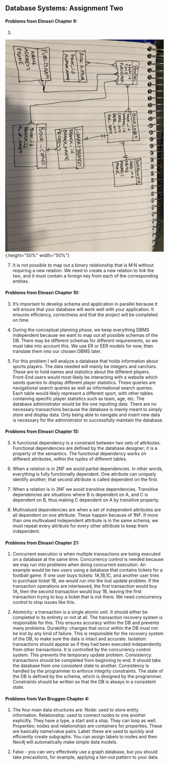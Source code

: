 ## Database Systems: Assignment Two

#### Problems from Elmasri Chapter 9:
3. 
![](https://github.com/liamnamba/CMSI486/blob/master/assignment2ERD.jpg){:height="50%" width="50%"}



7. It is not possible to map out a binary relationship that is M:N without requiring a new relation. We need to create a new relation to link the two, and it must contain a foreign key from each of the corresponding entities.

#### Problems from Elmasri Chapter 10:


3. It’s important to develop schema and application in parallel because it will ensure that your database will work well with your application. It ensures efficiency, correctness and that the project will be completed on time.

4. During the conceptual planning phase, we keep everything DBMS independent because we want to map out all possible schemas of the DB. There may be different schemas for different requirements, so we must take into account this. We use ER or EER models for now, then translate them into our chosen DBMS later.

6. For this problem I will analyze a database that holds information about sports players. The data needed will mainly be integers and varchars. These are to hold names and statistics about the different players. Front-End users would most likely be interacting with a website which sends queries to display different player statistics. These queries are navigational search queries as well as informational search queries. Each table would likely represent a different sport, with other tables containing specific player statistics such as team, age, etc. The database administrator would be the one inputting data. There are no necessary transactions because the database is mainly meant to simply store and display data. Only being able to navigate and insert new data is necessary for the administrator to successfully maintain the database.

#### Problems from Elmasri Chapter 15:


5. A functional dependency is a constraint between two sets of attributes. Functional dependencies are defined by the database designer; it is a property of the semantics. The functional dependency works on different attributes, within the tuples of different tables. 

9. When a relation is in 2NF we avoid partial dependencies. In other words, everything is fully functionally dependent. One attribute can uniquely identify another; that second attribute is called dependent on the first.

10. When a relation is in 3NF we avoid transitive dependencies. Transitive dependencies are situations where B is dependent on A, and C is dependent on B, thus making C dependent on A by transitive property.  

13. Multivalued dependencies are when a set of independent attributes are all dependent on one attribute. These happen because of 1NF. If more than one multivalued independent attribute is in the same schema, we must repeat every attribute for every other attribute to keep them independent.



#### Problems from Elmasri Chapter 21:


1. Concurrent execution is when multiple transactions are being executed on a database at the same time. Concurrency control is needed because we may run into problems when doing concurrent execution. An example would be two users using a database that contains tickets for a football game. If one user buys tickets: 1A,1B,1C, and another user tries to purchase ticket 1B, we would run into the lost update problem. If the transaction operations are interleaved, the first transaction would buy 1A, then the second transaction would buy 1B, leaving the first transaction trying to buy a ticket that is not there. We need concurrency control to stop issues like this.


6. Atomicity: a transaction is a single atomic unit. It should either be completed in its entirety or not at all. The transaction recovery system is responsible for this. This ensures accuracy within the DB and prevents many problems.
Durability: changes that occur within the DB must not be lost by any kind of failure. This is responsible for the recovery system of the DB, to make sure the data is intact and accurate. Isolation: transactions should appear as if they had been executed independently from other transactions. It is controlled by the concurrency control system. This prevents the temporary update problem. 
Consistency: transactions should be completed from beginning to end. It should take the database from one consistent state to another. Consistency is handled by the programmer to enforce integrity constraints. The state of the DB is defined by the schema, which is designed by the programmer. Constraints should be written so that the DB is always in a consistent state.


#### Problems from Van Bruggen Chapter 4:


1. The four main data structures are: Node: used to store entity information. Relationship: used to connect nodes to one another explicitly. They have a type, a start and a stop. They can loop as well. Properties: nodes and relationships are containers for properties. These are basically name/value pairs. Label: these are used to quickly and efficiently create subgraphs. You can assign labels to nodes and then Neo4j will automatically make simple data models.

3. False - you can very effectively use a graph database, but you should take precautions, for example, applying a fan-out pattern to your data.
